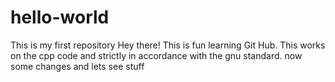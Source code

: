 # hello-world
This is my first repository
Hey there!
This is fun learning Git Hub.
This works on the cpp code and strictly in accordance with the gnu standard.
now some changes 
and lets see stuff

